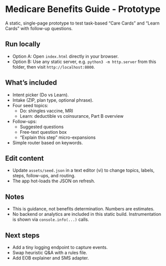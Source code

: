 # Medicare Benefits Guide - Prototype

A static, single-page prototype to test task-based “Care Cards” and “Learn Cards” with follow-up questions.

## Run locally
- Option A: Open `index.html` directly in your browser.
- Option B: Use any static server, e.g. `python3 -m http.server` from this folder, then visit `http://localhost:8000`.

## What’s included
- Intent picker (Do vs Learn).
- Intake (ZIP, plan type, optional phrase).
- Four seed topics:
  - Do: shingles vaccine, MRI
  - Learn: deductible vs coinsurance, Part B overview
- Follow-ups:
  - Suggested questions
  - Free-text question box
  - “Explain this step” micro-expansions
- Simple router based on keywords.

## Edit content
- Update `assets/seed.json` in a text editor (vi) to change topics, labels, steps, follow-ups, and routing.
- The app hot-loads the JSON on refresh.

## Notes
- This is guidance, not benefits determination. Numbers are estimates.
- No backend or analytics are included in this static build. Instrumentation is shown via `console.info(...)` calls.

## Next steps
- Add a tiny logging endpoint to capture events.
- Swap heuristic Q&A with a rules file.
- Add EOB explainer and SMS adapter.
